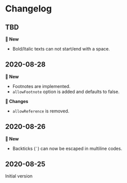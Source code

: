 # Changelog

## TBD

**🌟 New**
- Bold/Italic texts can not start/end with a space.


## 2020-08-28

**🌟 New**
- Footnotes are implemented.
- `allowFootnote` option is added and defaults to false.

**🔧 Changes**
- `allowReference` is removed.


## 2020-08-26

**🌟 New**

- Backticks (`` ` ``) can now be escaped in multiline codes.


## 2020-08-25

Initial version